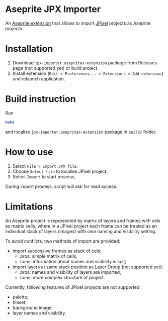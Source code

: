 # Aseprite JPX Importer

An [Aseprite extension](https://www.aseprite.org/docs/extensions/) that allows to import [JPixel](https://emad.itch.io/jpixel) projects as Aseprite projects.


# Installation

1. Download `jpx-importer.asepritex-extension` package from Releases page (not supported yet) or build project.
2. Install extension (`Edit > Preferences... > Extensions > Add extension`) and relaunch application.


# Build instruction

Run

```bash
make
```
and localise `jpx-importer.asepritex-extension` package in `build/` folder.


# How to use

1. Select `File > Import JPX file`.
2. Choose `Select file` to localise JPixel project.
3. Select `Import` to start process.

During import process, script will ask for read access.


# Limitations
An Aseprite project is represented by matrix of layers and frames with cels as matrix cells, where in a JPixel project each frame can be treated as an individual stack of layers (images) with own naming and visibility setting.

To avoid conflicts, two methods of import are provided:
- import successive frames as stack of cels:
  - pros: simple matrix of cells,
  - cons: information about names and visibility is lost;
- import layers at same stack position as Layer Group (not supported yet):
  - pros: names and visibility of layers are imported,
  - cons: more complex structure of project.


Currently, following features of JPixel projects are not supported:
- palette;
- tileset;
- background image;
- layer names and visibility.